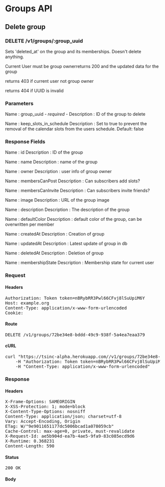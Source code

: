 # Groups API

## Delete group

### DELETE /v1/groups/:group_uuid

Sets &#39;deleted_at&#39; on the group and its memberships. Doesn&#39;t delete anything.

Current User must be group ownerreturns 200 and the updated data for the group

returns 403 if current user not group owner

returns 404 if UUID is invalid

### Parameters

Name : group_uuid *- required -*
Description : ID of the group to delete

Name : keep_slots_in_schedule
Description : Set to true to prevent the removal of the calendar slots from the users schedule. Default: false


### Response Fields

Name : id
Description : ID of the group

Name : name
Description : name of the group

Name : owner
Description : user info of group owner

Name : membersCanPost
Description : Can subscribers add slots?

Name : membersCanInvite
Description : Can subscribers invite friends?

Name : image
Description : URL of the group image

Name : description
Description : The description of the group

Name : defaultColor
Description : default color of the group, can be overwritten per member

Name : createdAt
Description : Creation of group

Name : updatedAt
Description : Latest update of group in db

Name : deletedAt
Description : Deletion of group

Name : membershipState
Description : Membership state for current user

### Request

#### Headers

<pre>Authorization: Token token=nBRybRR3Pwl66CFvj8lSuUpiM6Y
Host: example.org
Content-Type: application/x-www-form-urlencoded
Cookie: </pre>

#### Route

<pre>DELETE /v1/groups/72be34e8-bddd-49c9-938f-5a4ea7eaa379</pre>

#### cURL

<pre class="request">curl &quot;https://tsinc-alpha.herokuapp.com//v1/groups/72be34e8-bddd-49c9-938f-5a4ea7eaa379&quot; -d &#39;&#39; -X DELETE \
	-H &quot;Authorization: Token token=nBRybRR3Pwl66CFvj8lSuUpiM6Y&quot; \
	-H &quot;Content-Type: application/x-www-form-urlencoded&quot;</pre>

### Response

#### Headers

<pre>X-Frame-Options: SAMEORIGIN
X-XSS-Protection: 1; mode=block
X-Content-Type-Options: nosniff
Content-Type: application/json; charset=utf-8
Vary: Accept-Encoding, Origin
ETag: W/&quot;9e9011651177dc5006bcad1a078059cb&quot;
Cache-Control: max-age=0, private, must-revalidate
X-Request-Id: ae5b904d-ea7b-4ae5-9fa9-83c085ecd9d6
X-Runtime: 0.368231
Content-Length: 590</pre>

#### Status

<pre>200 OK</pre>

#### Body

```javascript

```
